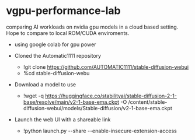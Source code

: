 # vgpu-performance-lab

comparing AI workloads on nvidia gpu models in a cloud based setting. Hope to compare to local ROM/CUDA enviroments. 

- using google colab for gpu power

- Cloned the Automatic1111 repository
  - !git clone https://github.com/AUTOMATIC1111/stable-diffusion-webui
  - %cd stable-diffusion-webu
- Download a model to use
  - !wget -q https://huggingface.co/stabilityai/stable-diffusion-2-1-base/resolve/main/v2-1-base-ema.ckpt -O /content/stable-diffusion-webui/models/Stable-diffusion/v2-1-base-ema.ckpt
- Launch the web UI with a shareable link
  - !python launch.py --share --enable-insecure-extension-access
